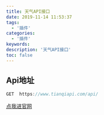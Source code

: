 ```yaml
---
title: 天气API接口
date: 2019-11-14 11:53:37
tags:
  - '插件'
categories:
  - '插件'
keywords:
description: '天气API接口'
toc: false
---
```


## Api地址

``` js
GET  https://www.tianqiapi.com/api/
```

[点我进官网](https://www.tianqiapi.com/)
